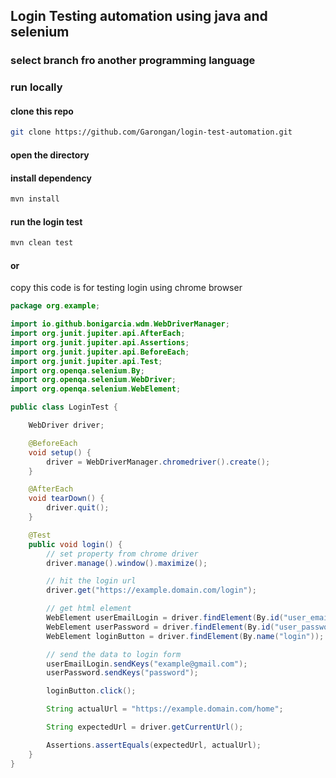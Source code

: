## Login Testing automation using java and selenium
### select branch fro another programming language
### run locally

#### clone this repo

```bash
git clone https://github.com/Garongan/login-test-automation.git
```

#### open the directory

#### install dependency

```bash
mvn install
```

#### run the login test

```bash
mvn clean test
```

#### or

copy this code is for testing login using chrome browser

```java
package org.example;

import io.github.bonigarcia.wdm.WebDriverManager;
import org.junit.jupiter.api.AfterEach;
import org.junit.jupiter.api.Assertions;
import org.junit.jupiter.api.BeforeEach;
import org.junit.jupiter.api.Test;
import org.openqa.selenium.By;
import org.openqa.selenium.WebDriver;
import org.openqa.selenium.WebElement;

public class LoginTest {

    WebDriver driver;

    @BeforeEach
    void setup() {
        driver = WebDriverManager.chromedriver().create();
    }

    @AfterEach
    void tearDown() {
        driver.quit();
    }

    @Test
    public void login() {
        // set property from chrome driver
        driver.manage().window().maximize();

        // hit the login url
        driver.get("https://example.domain.com/login");

        // get html element
        WebElement userEmailLogin = driver.findElement(By.id("user_email_Login"));
        WebElement userPassword = driver.findElement(By.id("user_password"));
        WebElement loginButton = driver.findElement(By.name("login"));

        // send the data to login form
        userEmailLogin.sendKeys("example@gmail.com");
        userPassword.sendKeys("password");

        loginButton.click();

        String actualUrl = "https://example.domain.com/home";

        String expectedUrl = driver.getCurrentUrl();

        Assertions.assertEquals(expectedUrl, actualUrl);
    }
}
```